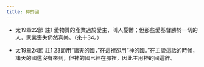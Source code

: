 ```yaml
---
title: 神的國
---
```


- 太19章22節 註1
愛物質的產業過於愛主，叫人憂鬱；但那些愛基督勝於一切的人，家業喪失仍然喜樂。（來十34。）

- 太19章24節 註1
23節用“諸天的國，”在這裡卻用“神的國。”在主說這話的時候，諸天的國還沒有來到，但神的國已經在那裡，因此主用神的國這辭。
